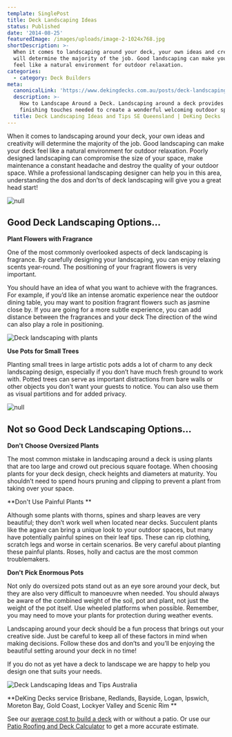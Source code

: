 ```yaml
---
template: SinglePost
title: Deck Landscaping Ideas
status: Published
date: '2014-08-25'
featuredImage: /images/uploads/image-2-1024x768.jpg
shortDescription: >-
  When it comes to landscaping around your deck, your own ideas and creativity
  will determine the majority of the job. Good landscaping can make your deck
  feel like a natural environment for outdoor relaxation.
categories:
  - category: Deck Builders
meta:
  canonicalLink: 'https://www.dekingdecks.com.au/posts/deck-landscaping-ideas/'
  description: >-
    How to Landscape Around a Deck. Landscaping around a deck provides the
    finishing touches needed to create a wonderful welcoming outdoor space.
  title: Deck Landscaping Ideas and Tips SE Queensland | DeKing Decks
---
```

When it comes to landscaping around your deck, your own ideas and creativity will determine the majority of the job. Good landscaping can make your deck feel like a natural environment for outdoor relaxation. Poorly designed landscaping can compromise the size of your space, make maintenance a constant headache and destroy the quality of your outdoor space. While a professional landscaping designer can help you in this area, understanding the dos and don’ts of deck landscaping will give you a great head start!

![null](/images/uploads/img_0451.jpg)

## Good Deck Landscaping Options...

**Plant Flowers with Fragrance**

One of the most commonly overlooked aspects of deck landscaping is fragrance. By carefully designing your landscaping, you can enjoy relaxing scents year-round. The positioning of your fragrant flowers is very important.

You should have an idea of what you want to achieve with the fragrances. For example, if you’d like an intense aromatic experience near the outdoor dining table, you may want to position fragrant flowers such as jasmine close by. If you are going for a more subtle experience, you can add distance between the fragrances and your deck The direction of the wind can also play a role in positioning.

![Deck landscaping with plants](/images/uploads/cooldekrooflightsvictoriapoint.jpg)

**Use Pots for Small Trees**

Planting small trees in large artistic pots adds a lot of charm to any deck landscaping design, especially if you don’t have much fresh ground to work with. Potted trees can serve as important distractions from bare walls or other objects you don’t want your guests to notice. You can also use them as visual partitions and for added privacy.

![null](/images/uploads/3.jpg)

## Not so Good Deck Landscaping Options...

**Don't** **Choose Oversized Plants**

The most common mistake in landscaping around a deck is using plants that are too large and crowd out precious square footage. When choosing plants for your deck design, check heights and diameters at maturity. You shouldn’t need to spend hours pruning and clipping to prevent a plant from taking over your space.

**Don't Use Painful Plants
**

Although some plants with thorns, spines and sharp leaves are very beautiful; they don’t work well when located near decks. Succulent plants like the agave can bring a unique look to your outdoor spaces, but many have potentially painful spines on their leaf tips. These can rip clothing, scratch legs and worse in certain scenarios. Be very careful about planting these painful plants. Roses, holly and cactus are the most common troublemakers.

**Don't** **Pick Enormous Pots**

Not only do oversized pots stand out as an eye sore around your deck, but they are also very difficult to manoeuvre when needed. You should always be aware of the combined weight of the soil, pot and plant, not just the weight of the pot itself. Use wheeled platforms when possible. Remember, you may need to move your plants for protection during weather events.

Landscaping around your deck should be a fun process that brings out your creative side. Just be careful to keep all of these factors in mind when making decisions. Follow these dos and don’ts and you’ll be enjoying the beautiful setting around your deck in no time!

If you do not as yet have a deck to landscape we are happy to help you design one that suits your needs.

![Deck Landscaping Ideas and Tips Australia](/images/uploads/image-2-1024x768.jpg)

**DeKing Decks service Brisbane, Redlands, Bayside, Logan, Ipswich, Moreton Bay, Gold Coast, Lockyer Valley and Scenic Rim
**

See our [average cost to build a deck](https://www.dekingdecks.com.au/posts/patio-installation-cost-timber-patio-and-roofing/) with or without a patio. Or use our [Patio Roofing and Deck Calculator](https://www.dekingdecks.com.au/quote-calculator/)  to get a more accurate estimate.
